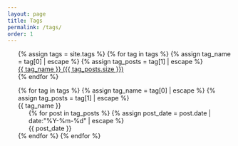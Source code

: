 ```yaml
---
layout: page
title: Tags
permalink: /tags/
order: 1
---
```


<ul style="list-style: none;">
{% assign tags = site.tags %}
{% for tag in tags %}
    {% assign tag_name = tag[0] | escape %}
    {% assign tag_posts = tag[1] | escape %}
<li>
    <a href="#{{ tag_name }}" title="{{ tag_name }}">
        {{ tag_name }} <span>({{ tag_posts.size }})</span>
    </a>
</li>
{% endfor %}
</ul>

<ul style="list-style: none;">
{% for tag in tags %}
    {% assign tag_name = tag[0] | escape %}
    {% assign tag_posts = tag[1] | escape %}

<li id="{{ tag_name}}">{{ tag_name }}
    <ul style="list-style: none;">
{% for post in tag_posts %}
{% assign post_date = post.date | date:"%Y-%m-%d" | escape %}

<li>
{{ post_date }}
<!-- <time datetime="{{ post_date }}">{{ post_date }}</time> -->
<!-- <a href="{{ site.baseurl }}{{ post.url }}" title="{{ post.title }}">{{ post.title }}</a> -->
</li>
</ul>
</li>
{% endfor %}
{% endfor %}
</ul>

